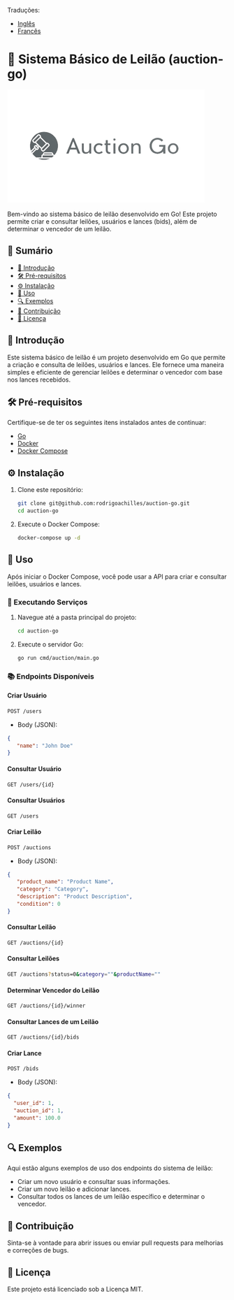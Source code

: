 Traduções:

* [Inglês](README.md)
* [Francês](README_fr.md)

# 🔨 Sistema Básico de Leilão (auction-go)

![Project Logo](assets/auction-logo.png)

Bem-vindo ao sistema básico de leilão desenvolvido em Go! Este projeto permite criar e consultar leilões, usuários e lances (bids), além de determinar o vencedor de um leilão.

## 📑&nbsp;Sumário

- [📖 Introdução](#introdução)
- [🛠 Pré-requisitos](#pré-requisitos)
- [⚙️ Instalação](#instalação)
- [🚀 Uso](#uso)
- [🔍 Exemplos](#exemplos)
- [🤝 Contribuição](#contribuição)
- [📜 Licença](#licença)

## 📖&nbsp;Introdução

Este sistema básico de leilão é um projeto desenvolvido em Go que permite a criação e consulta de leilões, usuários e lances. Ele fornece uma maneira simples e eficiente de gerenciar leilões e determinar o vencedor com base nos lances recebidos.

## 🛠&nbsp;Pré-requisitos

Certifique-se de ter os seguintes itens instalados antes de continuar:

- [Go](https://golang.org/doc/install)
- [Docker](https://www.docker.com/get-started)
- [Docker Compose](https://docs.docker.com/compose/install/)

## ⚙️&nbsp;Instalação

1. Clone este repositório:

    ```sh
    git clone git@github.com:rodrigoachilles/auction-go.git
    cd auction-go
    ```

2. Execute o Docker Compose:

    ```sh
    docker-compose up -d
    ```

## 🚀&nbsp;Uso

Após iniciar o Docker Compose, você pode usar a API para criar e consultar leilões, usuários e lances.

### 🔧&nbsp;Executando Serviços

1. Navegue até a pasta principal do projeto:

    ```sh
    cd auction-go
    ```

2. Execute o servidor Go:

    ```sh
    go run cmd/auction/main.go
    ```

### 📚&nbsp;Endpoints Disponíveis

#### Criar Usuário

```sh
POST /users
```

- Body (JSON):

```json
{
   "name": "John Doe"
}
```

#### Consultar Usuário

```sh
GET /users/{id}
```

#### Consultar Usuários

```sh
GET /users
```

#### Criar Leilão

```sh
POST /auctions
```

- Body (JSON):

```json
{
   "product_name": "Product Name",
   "category": "Category",
   "description": "Product Description",
   "condition": 0
}
```

#### Consultar Leilão

```sh
GET /auctions/{id}
```

#### Consultar Leilões

```sh
GET /auctions?status=0&category=""&productName=""
```

#### Determinar Vencedor do Leilão

```sh
GET /auctions/{id}/winner
```

#### Consultar Lances de um Leilão

```sh
GET /auctions/{id}/bids
```

#### Criar Lance

```sh
POST /bids
```

- Body (JSON):

```json
{
  "user_id": 1,
  "auction_id": 1,
  "amount": 100.0
}
```

## 🔍&nbsp;Exemplos

Aqui estão alguns exemplos de uso dos endpoints do sistema de leilão:

- Criar um novo usuário e consultar suas informações.
- Criar um novo leilão e adicionar lances.
- Consultar todos os lances de um leilão específico e determinar o vencedor.

## 🤝&nbsp;Contribuição

Sinta-se à vontade para abrir issues ou enviar pull requests para melhorias e correções de bugs.

## 📜&nbsp;Licença

Este projeto está licenciado sob a Licença MIT.
